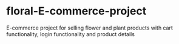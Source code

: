 # floral-E-commerce-project
E-commerce project for selling flower and plant products with cart functionality, login functionality and product details
